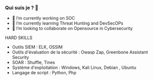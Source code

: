 ### Qui suis je ? 👋


- 🔭 I’m currently working on SOC
- 🌱 I’m currently learning Threat Hunting and DevSecOPs
- 👯 I’m looking to collaborate on Opensource in Cybersecurity

HARD SKILLS

- Outils SIEM : ELK, OSSIM
- Outils d'évaluation de la sécurité : Owasp Zap, Greenbone Assistant Security
- SOAR : Shuffle, Tines
- Système d'exploitation : Windows, Kali Linux, Debian , Ubuntu
- Langage de script : Python, Php


